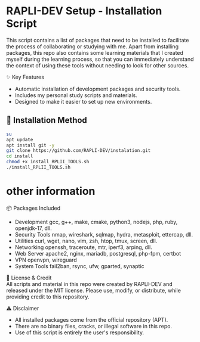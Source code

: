 # RAPLI-DEV Setup - Installation Script
This script contains a list of packages that need to be installed to facilitate the process of collaborating or studying with me. Apart from installing packages, this repo also contains some learning materials that I created myself during the learning process, so that you can immediately understand the context of using these tools without needing to look for other sources.

✨ Key Features
- Automatic installation of development packages and security tools.  
- Includes my personal study scripts and materials.  
- Designed to make it easier to set up new environments.

## 🚀 Installation Method
```bash
su
apt update
apt install git -y
git clone https://github.com/RAPLI-DEV/instalation.git
cd install
chmod +x install_RPLII_TOOLS.sh
./install_RPLII_TOOLS.sh
```

# other information
📦 Packages Included
- Development	gcc, g++, make, cmake, python3, nodejs, php, ruby, openjdk-17, dll.
- Security Tools	nmap, wireshark, sqlmap, hydra, metasploit, ettercap, dll.
- Utilities	curl, wget, nano, vim, zsh, htop, tmux, screen, dll.
- Networking	openssh, traceroute, mtr, iperf3, arping, dll.
- Web Server	apache2, nginx, mariadb, postgresql, php-fpm, certbot
- VPN	openvpn, wireguard
- System Tools	fail2ban, rsync, ufw, gparted, synaptic

📜 License & Credit  
All scripts and material in this repo were created by RAPLI-DEV and released under the MIT license.
Please use, modify, or distribute, while providing credit to this repository.

⚠️ Disclaimer
- All installed packages come from the official repository (APT).
- There are no binary files, cracks, or illegal software in this repo.
- Use of this script is entirely the user's responsibility.

